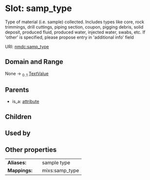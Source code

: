 
# Slot: samp_type


Type of material (i.e. sample) collected. Includes types like core, rock trimmings, drill cuttings, piping section, coupon, pigging debris, solid deposit, produced fluid, produced water, injected water, swabs, etc. If 'other' is specified, please propose entry in 'additional info' field

URI: [nmdc:samp_type](https://microbiomedata/meta/samp_type)


## Domain and Range

None &#8594;  <sub>0..1</sub> [TextValue](TextValue.md)

## Parents

 *  is_a: [attribute](attribute.md)

## Children


## Used by


## Other properties

|  |  |  |
| --- | --- | --- |
| **Aliases:** | | sample type |
| **Mappings:** | | mixs:samp_type |

